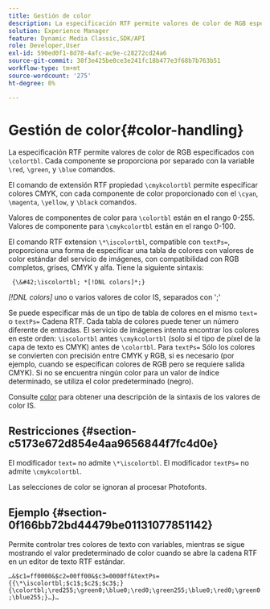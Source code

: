 ```yaml
---
title: Gestión de color
description: La especificación RTF permite valores de color de RGB especificados con &bsol;colortbl. Cada componente se proporciona por separado con los comandos &bsol;red, &bsol;green y &bsol;blue.
solution: Experience Manager
feature: Dynamic Media Classic,SDK/API
role: Developer,User
exl-id: 590ed0f1-8d78-4afc-ac9e-c28272cd24a6
source-git-commit: 38f3e425be0ce3e241fc18b477e3f68b7b763b51
workflow-type: tm+mt
source-wordcount: '275'
ht-degree: 0%

---
```


# Gestión de color{#color-handling}

La especificación RTF permite valores de color de RGB especificados con `\colortbl`. Cada componente se proporciona por separado con la variable `\red`, `\green`, y `\blue` comandos.

El comando de extensión RTF propiedad `\cmykcolortbl` permite especificar colores CMYK, con cada componente de color proporcionado con el `\cyan`, `\magenta`, `\yellow`, y `\black` comandos.

Valores de componentes de color para `\colortbl` están en el rango 0-255. Valores de componente para `\cmykcolortbl` están en el rango 0-100.

El comando RTF extension `\*\iscolortbl`, compatible con `textPs=`, proporciona una forma de especificar una tabla de colores con valores de color estándar del servicio de imágenes, con compatibilidad con RGB completos, grises, CMYK y alfa. Tiene la siguiente sintaxis:

` {\&#42;\iscolortbl; *[!DNL colors]*;}`

*[!DNL colors]* uno o varios valores de color IS, separados con &#39;;&#39;

Se puede especificar más de un tipo de tabla de colores en el mismo `text=` o `textPs=` Cadena RTF. Cada tabla de colores puede tener un número diferente de entradas. El servicio de imágenes intenta encontrar los colores en este orden: `\iscolortbl` antes `\cmykcolortbl` (solo si el tipo de píxel de la capa de texto es CMYK) antes de `\colortbl`. Para `textPs=` Sólo los colores se convierten con precisión entre CMYK y RGB, si es necesario (por ejemplo, cuando se especifican colores de RGB pero se requiere salida CMYK). Si no se encuentra ningún color para un valor de índice determinado, se utiliza el color predeterminado (negro).

Consulte [color](/help/aem-is-ir-api/is-api/http-ref/image-serving-api-ref/c-http-protocol-reference/c-data-types/r-is-http-color.md) para obtener una descripción de la sintaxis de los valores de color IS.

## Restricciones {#section-c5173e672d854e4aa9656844f7fc4d0e}

El modificador `text=` no admite `\*\iscolortbl`. El modificador `textPs=` no admite `\cmykcolortbl`.

Las selecciones de color se ignoran al procesar Photofonts.

## Ejemplo {#section-0f166bb72bd44479be01131077851142}

Permite controlar tres colores de texto con variables, mientras se sigue mostrando el valor predeterminado de color cuando se abre la cadena RTF en un editor de texto RTF estándar.

`…&$c1=ff0000&$c2=00ff00&$c3=0000ff&textPs={{\*\iscolortbl;$c1$;$c2$;$c3$;}{\colortbl;\red255;\green0;\blue0;\red0;\green255;\blue0;\red0;\green0;\blue255;}…}…`

